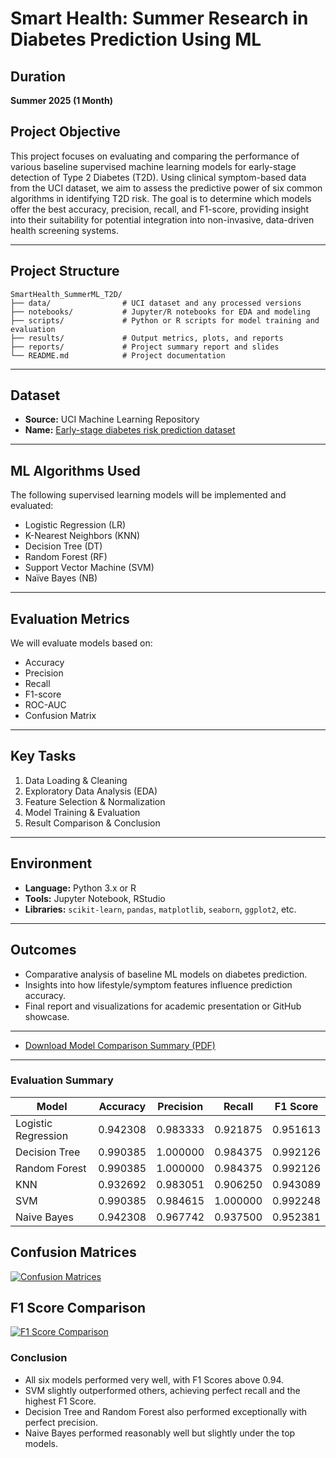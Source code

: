 
# Smart Health: Summer Research in Diabetes Prediction Using ML

## Duration
**Summer 2025 (1 Month)**

## Project Objective
This project focuses on evaluating and comparing the performance of various baseline supervised machine learning models for early-stage detection of Type 2 Diabetes (T2D). Using clinical symptom-based data from the UCI dataset, we aim to assess the predictive power of six common algorithms in identifying T2D risk. The goal is to determine which models offer the best accuracy, precision, recall, and F1-score, providing insight into their suitability for potential integration into non-invasive, data-driven health screening systems.

---

## Project Structure

```
SmartHealth_SummerML_T2D/
├── data/                # UCI dataset and any processed versions
├── notebooks/           # Jupyter/R notebooks for EDA and modeling
├── scripts/             # Python or R scripts for model training and evaluation
├── results/             # Output metrics, plots, and reports
├── reports/             # Project summary report and slides
└── README.md            # Project documentation
```

---

## Dataset

- **Source:** UCI Machine Learning Repository  
- **Name:** [Early-stage diabetes risk prediction dataset](https://archive.ics.uci.edu/ml/datasets/Early+stage+diabetes+risk+prediction+dataset)

---

## ML Algorithms Used

The following supervised learning models will be implemented and evaluated:
- Logistic Regression (LR)
- K-Nearest Neighbors (KNN)
- Decision Tree (DT)
- Random Forest (RF)
- Support Vector Machine (SVM)
- Naïve Bayes (NB)

---

## Evaluation Metrics

We will evaluate models based on:
- Accuracy
- Precision
- Recall
- F1-score
- ROC-AUC
- Confusion Matrix

---

## Key Tasks

1. Data Loading & Cleaning  
2. Exploratory Data Analysis (EDA)  
3. Feature Selection & Normalization  
4. Model Training & Evaluation  
5. Result Comparison & Conclusion

---

## Environment

- **Language:** Python 3.x or R
- **Tools:** Jupyter Notebook, RStudio  
- **Libraries:** `scikit-learn`, `pandas`, `matplotlib`, `seaborn`, `ggplot2`, etc.

---

## Outcomes

- Comparative analysis of baseline ML models on diabetes prediction.
- Insights into how lifestyle/symptom features influence prediction accuracy.
- Final report and visualizations for academic presentation or GitHub showcase.

---

- [Download Model Comparison Summary (PDF)](documents/T2D_Model_Comparison_Summary.pdf)

---

### Evaluation Summary

| Model               | Accuracy  | Precision | Recall    | F1 Score  |
|--------------------|-----------|-----------|-----------|-----------|
| Logistic Regression| 0.942308  | 0.983333  | 0.921875  | 0.951613  |
| Decision Tree      | 0.990385  | 1.000000  | 0.984375  | 0.992126  |
| Random Forest      | 0.990385  | 1.000000  | 0.984375  | 0.992126  |
| KNN                | 0.932692  | 0.983051  | 0.906250  | 0.943089  |
| SVM                | 0.990385  | 0.984615  | 1.000000  | 0.992248  |
| Naive Bayes        | 0.942308  | 0.967742  | 0.937500  | 0.952381  |

## Confusion Matrices
[![Confusion Matrices](documents/plots/confusion_matrices.png)](documents/plots/confusion_matrices.png)

## F1 Score Comparison
[![F1 Score Comparison](documents/plots/f1_score_comparison.png)](documents/plots/f1_score_comparison.png)

### Conclusion

- All six models performed very well, with F1 Scores above 0.94.
- SVM slightly outperformed others, achieving perfect recall and the highest F1 Score.
- Decision Tree and Random Forest also performed exceptionally with perfect precision.
- Naive Bayes performed reasonably well but slightly under the top models.
